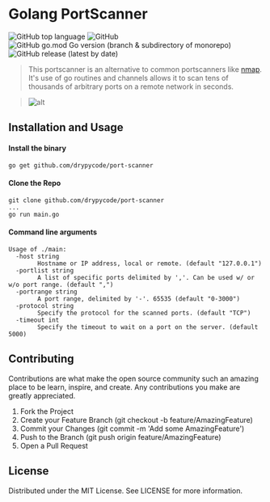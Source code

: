 # Golang PortScanner

![GitHub top language](https://img.shields.io/github/languages/top/drypycode/port-scanner)
![GitHub](https://img.shields.io/github/license/drypycode/port-scanner)
![GitHub go.mod Go version (branch & subdirectory of monorepo)](https://img.shields.io/github/go-mod/go-version/drypycode/port-scanner/master)
![GitHub release (latest by date)](https://img.shields.io/github/v/release/drypycode/port-scanner)

> This portscanner is an alternative to common portscanners like [nmap](https://nmap.org/). It's use of go routines and channels allows it to scan tens of thousands of arbitrary ports on a remote network in seconds.

> ![alt](https://github.com/drypycode/images/blob/master/portscanner.png)

##

## Installation and Usage

#### Install the binary

```
go get github.com/drypycode/port-scanner
```

#### Clone the Repo

```
git clone github.com/drypycode/port-scanner
...
go run main.go
```

#### Command line arguments

```
Usage of ./main:
  -host string
        Hostname or IP address, local or remote. (default "127.0.0.1")
  -portlist string
        A list of specific ports delimited by ','. Can be used w/ or w/o port range. (default ",")
  -portrange string
        A port range, delimited by '-'. 65535 (default "0-3000")
  -protocol string
        Specify the protocol for the scanned ports. (default "TCP")
  -timeout int
        Specify the timeout to wait on a port on the server. (default 5000)
```

## Contributing

Contributions are what make the open source community such an amazing place to be learn, inspire, and create. Any contributions you make are greatly appreciated.

1. Fork the Project
2. Create your Feature Branch (git checkout -b feature/AmazingFeature)
3. Commit your Changes (git commit -m 'Add some AmazingFeature')
4. Push to the Branch (git push origin feature/AmazingFeature)
5. Open a Pull Request

## License

Distributed under the MIT License. See LICENSE for more information.
